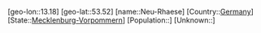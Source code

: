 ﻿---
location: [53.52,13.18]
type: City
tags:
- geo/City


SpocWebEntityId: 32795
isDeleted: false
confidential: public

---
[geo-lon::13.18]
[geo-lat::53.52]
[name::Neu-Rhaese]
[Country::[Germany](geo/Continent/Europe/Germany.md)]
[State::[Mecklenburg-Vorpommern](geo/Continent/Europe/Germany/Mecklenburg-Vorpommern.md)]
[Population::]
[Unknown::]

